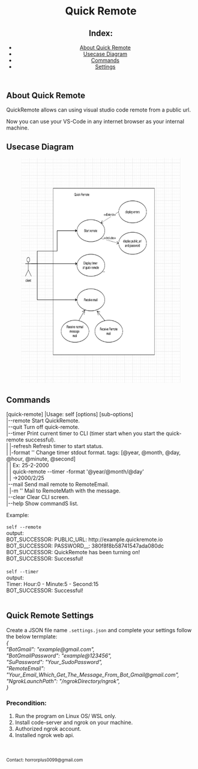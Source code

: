 <!DOCTYPE html>
<html>
    <head>
        <meta charset="utf-8">
    </head>
    <body>
        <!-- header -->
        <header>
            <h1>Quick Remote</h1>
            <h2>Index:</h2>
            <!-- navigations -->
            <nav>
                <ul>
                    <li><a href="#about-quick-remote" >About Quick Remote</a></li>
                    <li><a href="#usecase-diagram" >Usecase Diagram</a></li>
                    <li><a href="#commands" >Commands</a></li>
                    <li><a href="#quick-remote-settings">Settings</a></li>
                </ul>
            </nav>
        </header>
        <main>
            <!-- intro part -->
            <section id="about">
                <h2>About Quick Remote</h2>
                <article>
                    <p>
                        QuickRemote allows can using visual studio code remote from a public url.
                        <aside>
                            Now you can use your VS-Code in any internet browser as your internal machine.
                        </aside>
                    </p>
                </article>
            </section>
            <!-- usecase figure -->
            <section id="diagram">
               <h2>Usecase Diagram</h2>
               <figure>
                    <img src="https://github.com/tuazbao-heo/ImageHosting/blob/ea5d4c6ef9994e67e94917b35b0771b8b794796f/08FF8362-C0C7-426B-8649-268881C093CD.jpeg?raw=true" alt="quick remote usecase diagram" title="Quick remote usecase diagram" width="520" height="600">
               </figure>
            </section>
            <!-- commands part -->
            <section id="commands">
                <!-- command overview -->
                <h2>Commands</h2>
                <p>
                    [quick-remote]
                    |Usage: self [options] [sub-options]<br>
                        |--remote                Start QuickRemote.<br>
                        |--quit                  Turn off quick-remote.<br>
                        |--timer                 Print current timer to CLI (timer start when you start the quick-remote successful).<br>
                        |    |-refresh           Refresh timer to start status.<br>
                        |    |-format '<format>' Change timer stdout format. tags: [@year, @month, @day, @hour, @minute, @second]<br>
                        |    |                   Ex: 25-2-2000<br>
                        |    |                       quick-remote --timer -format '@year/@month/@day'<br>
                        |    |                     ->2000/2/25<br>
                        |--mail                  Send mail remote to RemoteEmail.<br>
                        |    |-m '<message>'     Mail to RemoteMath with the message.<br>
                        |--clear                 Clear CLI screen.<br>
                        |--help                  Show commandS list.<br>
                </p>
                <!-- example of commonly commands -->
                <p>Example:</p>
                <p>
                    <code>self --remote</code><br>
                    output:<br>
                    BOT_SUCCESSOR: PUBLIC_URL: http://example.quickremote.io<br>
                    BOT_SUCCESSOR: PASSWORD__: 380f8f8b58741547ada080dc<br>
                    BOT_SUCCESSOR: QuickRemote has been turning on!<br>
                    BOT_SUCCESSOR: Successful!<br><br>
                    <code>self --timer</code><br>
                    output:<br>
                    Timer: Hour:0 - Minute:5 - Second:15<br>
                    BOT_SUCCESSOR: Successful!<br><br>
                </p>
            </section>
            <!-- QuickRemote settings -->
            <section id="settings">
                <h2>Quick Remote Settings</h2>
                <!-- JSON settings -->
                <article>
                    <p>
                        Create a JSON file name <code>.settings.json</code> and complete your settings follow the below termplate:<br>
                        <em>{<br>
                        "BotGmail": "example@gmail.com",<br>
                        "BotGmailPassword": "example@123456",<br>
                        "SuPassword": "Your_SudoPassword",<br>
                        "RemoteEmail": "Your_Email_Which_Get_The_Message_From_Bot_Gmail@gmail.com",<br>
                        "NgrokLaunchPath": "/ngrokDirectory/ngrok",<br>
                        }</em>
                    </p>
                </article>
                <aside>
                    <!-- precondition -->
                    <h3>Precondition:</h3>
                    <ol>
                        <li>Run the program on Linux OS/ WSL only.</li>
                        <li>Install code-server and ngrok on your machine.</li>
                        <li>Authorized ngrok account.</li>
                        <li>Installed ngrok web api.</li>
                    </ol>
                </aside>
            </section>
        </main>
        <!-- footer -->
        <footer>
            <br><br>
            <small>Contact: horrorplus0099@gmail.com</small>
        </footer>
    </body>
</html>
